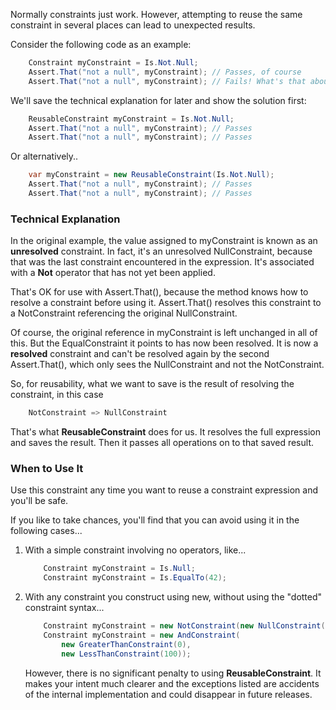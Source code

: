 Normally constraints just work. However, attempting to reuse the 
same constraint in several places can lead to unexpected results.

Consider the following code as an example:

```C#
    Constraint myConstraint = Is.Not.Null;
    Assert.That("not a null", myConstraint); // Passes, of course
    Assert.That("not a null", myConstraint); // Fails! What's that about?
```

We'll save the technical explanation for later and show the
solution first:

```C#
    ReusableConstraint myConstraint = Is.Not.Null;
    Assert.That("not a null", myConstraint); // Passes
    Assert.That("not a null", myConstraint); // Passes
```

Or alternatively..

```C#
    var myConstraint = new ReusableConstraint(Is.Not.Null);
    Assert.That("not a null", myConstraint); // Passes
    Assert.That("not a null", myConstraint); // Passes
```

### Technical Explanation

In the original example, the value assigned to myConstraint is
known as an **unresolved** constraint. In fact, it's an
unresolved NullConstraint, because that was the last constraint 
encountered in the expression. It's associated with a **Not**
operator that has not yet been applied.

That's OK for use with Assert.That(), because the method
knows how to resolve a constraint before using it. Assert.That()
resolves this constraint to a NotConstraint referencing the
original NullConstraint.

Of course, the original reference in myConstraint is left
unchanged in all of this. But the EqualConstraint it points
to has now been resolved. It is now a **resolved** constraint
and can't be resolved again by the second Assert.That(), which
only sees the NullConstraint and not the NotConstraint.

So, for reusability, what we want to save is the result
of resolving the constraint, in this case

```C#
    NotConstraint => NullConstraint
```

That's what **ReusableConstraint** does for us. It resolves
the full expression and saves the result. Then it passes all
operations on to that saved result.

### When to Use It

Use this constraint any time you want to reuse a constraint
expression and you'll be safe.

If you like to take chances, you'll find that you can
avoid using it in the following cases...

<ol>
<li> With a simple constraint involving no operators, like...

```C#
    Constraint myConstraint = Is.Null;
    Constraint myConstraint = Is.EqualTo(42);
```

<li> With any constraint you construct using new, without
using the "dotted" constraint syntax...

```C#
    Constraint myConstraint = new NotConstraint(new NullConstraint());
    Constraint myConstraint = new AndConstraint(
        new GreaterThanConstraint(0), 
        new LessThanConstraint(100));
```

However, there is no significant penalty to using **ReusableConstraint**.
It makes your intent much clearer and the exceptions listed are accidents of
the internal implementation and could disappear in future releases.

